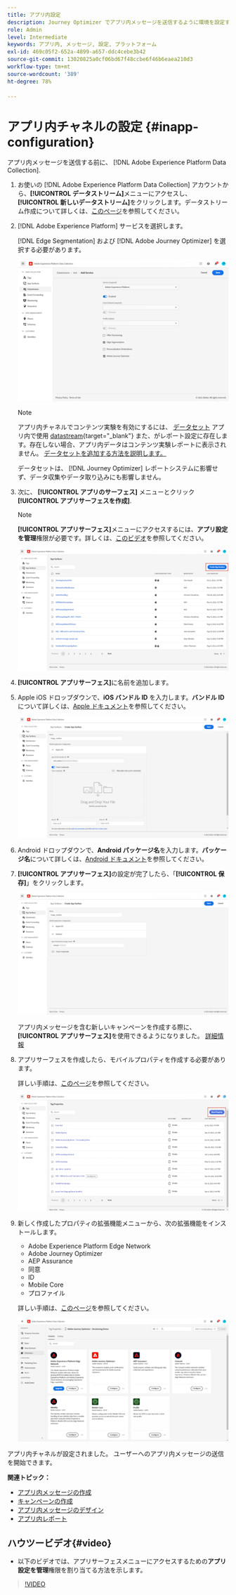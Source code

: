 ```yaml
---
title: アプリ内設定
description: Journey Optimizer でアプリ内メッセージを送信するように環境を設定する方法を学ぶ
role: Admin
level: Intermediate
keywords: アプリ内, メッセージ, 設定, プラットフォーム
exl-id: 469c05f2-652a-4899-a657-ddc4cebe3b42
source-git-commit: 13020825a0cf06bd67f48ccbe6f46b6eaea210d3
workflow-type: tm+mt
source-wordcount: '389'
ht-degree: 78%

---
```


# アプリ内チャネルの設定 {#inapp-configuration}

アプリ内メッセージを送信する前に、 [!DNL Adobe Experience Platform Data Collection].

1. お使いの [!DNL Adobe Experience Platform Data Collection] アカウントから、**[!UICONTROL データストリーム]**&#x200B;メニューにアクセスし、**[!UICONTROL 新しいデータストリーム]**&#x200B;をクリックします。データストリーム作成について詳しくは、[このページ](https://experienceleague.adobe.com/docs/experience-platform/edge/datastreams/configure.html?lang=ja)を参照してください。

1. [!DNL Adobe Experience Platform] サービスを選択します。 

   [!DNL Edge Segmentation] および [!DNL Adobe Journey Optimizer] を選択する必要があります。

   ![](assets/inapp_config_6.png)

   >[!NOTE]
   >
   >アプリ内チャネルでコンテンツ実験を有効にするには、 [データセット](../data/get-started-datasets.md) アプリ内で使用 [datastream](https://experienceleague.adobe.com/docs/experience-platform/datastreams/overview.html?lang=ja){target="_blank"} また、がレポート設定に存在します。存在しない場合、アプリ内データはコンテンツ実験レポートに表示されません。 [データセットを追加する方法を説明します。](../campaigns/reporting-configuration.md#add-datasets)
   >
   >データセットは、 [!DNL Journey Optimizer] レポートシステムに影響せず、データ収集やデータ取り込みにも影響しません。

1. 次に、 **[!UICONTROL アプリのサーフェス]** メニューとクリック **[!UICONTROL アプリサーフェスを作成]**.

   >[!NOTE]
   >
   > **[!UICONTROL アプリサーフェス]**&#x200B;メニューにアクセスするには、**アプリ設定を管理**&#x200B;権限が必要です。詳しくは、[このビデオ](#video)を参照してください。

   ![](assets/inapp_config_1.png)

1. **[!UICONTROL アプリサーフェス]**&#x200B;に名前を追加します。


1. Apple iOS ドロップダウンで、**iOS バンドル ID** を入力します。**バンドル ID** について詳しくは、[Apple ドキュメント](https://developer.apple.com/documentation/appstoreconnectapi/bundle_ids)を参照してください。

   ![](assets/inapp_config_2.png)

1. Android ドロップダウンで、**Android パッケージ名**&#x200B;を入力します。**パッケージ名**&#x200B;について詳しくは、[Android ドキュメント](https://support.google.com/admob/answer/9972781?hl=ja#:~:text=The%20package%20name%20of%20an,supported%20third%2Dparty%20Android%20stores)を参照してください。

1. **[!UICONTROL アプリサーフェス]**&#x200B;の設定が完了したら、「**[!UICONTROL 保存]**」をクリックします。

   ![](assets/inapp_config_3.png)

   アプリ内メッセージを含む新しいキャンペーンを作成する際に、**[!UICONTROL アプリサーフェス]**&#x200B;を使用できるようになりました。 [詳細情報](create-in-app.md)

1. アプリサーフェスを作成したら、モバイルプロパティを作成する必要があります。

   詳しい手順は、[このページ](https://experienceleague.adobe.com/docs/experience-platform/tags/admin/companies-and-properties.html?lang=ja#for-mobile)を参照してください。

   ![](assets/inapp_config_4.png)

1. 新しく作成したプロパティの拡張機能メニューから、次の拡張機能をインストールします。

   * Adobe Experience Platform Edge Network
   * Adobe Journey Optimizer
   * AEP Assurance
   * 同意
   * ID
   * Mobile Core
   * プロファイル

   詳しい手順は、[このページ](https://experienceleague.adobe.com/docs/experience-platform/tags/ui/extensions/overview.html?lang=ja#add-a-new-extension)を参照してください。

   ![](assets/inapp_config_5.png)

アプリ内チャネルが設定されました。 ユーザーへのアプリ内メッセージの送信を開始できます。

**関連トピック：**

* [アプリ内メッセージの作成 ](create-in-app.md)
* [キャンペーンの作成](../campaigns/create-campaign.md)
* [アプリ内メッセージのデザイン](design-in-app.md)
* [アプリ内レポート](../reports/campaign-global-report.md#inapp-report)


## ハウツービデオ{#video}

* 以下のビデオでは、アプリサーフェスメニューにアクセスするための&#x200B;**アプリ設定を管理**&#x200B;権限を割り当てる方法を示します。

>[!VIDEO](https://video.tv.adobe.com/v/3421607)


